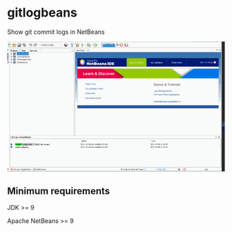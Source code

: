 # gitlogbeans
Show git commit logs in NetBeans

![seeing-gitlogbeans-in-action](./screenshots/gitlogbeans.gif)

## Minimum requirements
JDK >= 9

Apache NetBeans >= 9